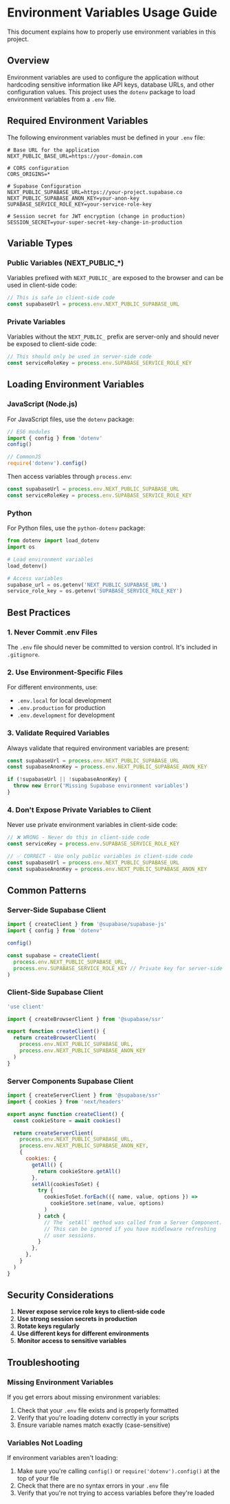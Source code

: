 # Environment Variables Usage Guide

This document explains how to properly use environment variables in this project.

## Overview

Environment variables are used to configure the application without hardcoding sensitive information like API keys, database URLs, and other configuration values. This project uses the `dotenv` package to load environment variables from a `.env` file.

## Required Environment Variables

The following environment variables must be defined in your `.env` file:

```env
# Base URL for the application
NEXT_PUBLIC_BASE_URL=https://your-domain.com

# CORS configuration
CORS_ORIGINS=*

# Supabase Configuration
NEXT_PUBLIC_SUPABASE_URL=https://your-project.supabase.co
NEXT_PUBLIC_SUPABASE_ANON_KEY=your-anon-key
SUPABASE_SERVICE_ROLE_KEY=your-service-role-key

# Session secret for JWT encryption (change in production)
SESSION_SECRET=your-super-secret-key-change-in-production
```

## Variable Types

### Public Variables (NEXT_PUBLIC_*)

Variables prefixed with `NEXT_PUBLIC_` are exposed to the browser and can be used in client-side code:

```javascript
// This is safe in client-side code
const supabaseUrl = process.env.NEXT_PUBLIC_SUPABASE_URL
```

### Private Variables

Variables without the `NEXT_PUBLIC_` prefix are server-only and should never be exposed to client-side code:

```javascript
// This should only be used in server-side code
const serviceRoleKey = process.env.SUPABASE_SERVICE_ROLE_KEY
```

## Loading Environment Variables

### JavaScript (Node.js)

For JavaScript files, use the `dotenv` package:

```javascript
// ES6 modules
import { config } from 'dotenv'
config()

// CommonJS
require('dotenv').config()
```

Then access variables through `process.env`:

```javascript
const supabaseUrl = process.env.NEXT_PUBLIC_SUPABASE_URL
const serviceRoleKey = process.env.SUPABASE_SERVICE_ROLE_KEY
```

### Python

For Python files, use the `python-dotenv` package:

```python
from dotenv import load_dotenv
import os

# Load environment variables
load_dotenv()

# Access variables
supabase_url = os.getenv('NEXT_PUBLIC_SUPABASE_URL')
service_role_key = os.getenv('SUPABASE_SERVICE_ROLE_KEY')
```

## Best Practices

### 1. Never Commit .env Files

The `.env` file should never be committed to version control. It's included in `.gitignore`.

### 2. Use Environment-Specific Files

For different environments, use:
- `.env.local` for local development
- `.env.production` for production
- `.env.development` for development

### 3. Validate Required Variables

Always validate that required environment variables are present:

```javascript
const supabaseUrl = process.env.NEXT_PUBLIC_SUPABASE_URL
const supabaseAnonKey = process.env.NEXT_PUBLIC_SUPABASE_ANON_KEY

if (!supabaseUrl || !supabaseAnonKey) {
  throw new Error('Missing Supabase environment variables')
}
```

### 4. Don't Expose Private Variables to Client

Never use private environment variables in client-side code:

```javascript
// ❌ WRONG - Never do this in client-side code
const serviceKey = process.env.SUPABASE_SERVICE_ROLE_KEY

// ✅ CORRECT - Use only public variables in client-side code
const supabaseUrl = process.env.NEXT_PUBLIC_SUPABASE_URL
const supabaseAnonKey = process.env.NEXT_PUBLIC_SUPABASE_ANON_KEY
```

## Common Patterns

### Server-Side Supabase Client

```javascript
import { createClient } from '@supabase/supabase-js'
import { config } from 'dotenv'

config()

const supabase = createClient(
  process.env.NEXT_PUBLIC_SUPABASE_URL,
  process.env.SUPABASE_SERVICE_ROLE_KEY // Private key for server-side operations
)
```

### Client-Side Supabase Client

```javascript
'use client'

import { createBrowserClient } from '@supabase/ssr'

export function createClient() {
  return createBrowserClient(
    process.env.NEXT_PUBLIC_SUPABASE_URL,
    process.env.NEXT_PUBLIC_SUPABASE_ANON_KEY
  )
}
```

### Server Components Supabase Client

```javascript
import { createServerClient } from '@supabase/ssr'
import { cookies } from 'next/headers'

export async function createClient() {
  const cookieStore = await cookies()

  return createServerClient(
    process.env.NEXT_PUBLIC_SUPABASE_URL,
    process.env.NEXT_PUBLIC_SUPABASE_ANON_KEY,
    {
      cookies: {
        getAll() {
          return cookieStore.getAll()
        },
        setAll(cookiesToSet) {
          try {
            cookiesToSet.forEach(({ name, value, options }) =>
              cookieStore.set(name, value, options)
            )
          } catch {
            // The `setAll` method was called from a Server Component.
            // This can be ignored if you have middleware refreshing
            // user sessions.
          }
        },
      },
    }
  )
}
```

## Security Considerations

1. **Never expose service role keys to client-side code**
2. **Use strong session secrets in production**
3. **Rotate keys regularly**
4. **Use different keys for different environments**
5. **Monitor access to sensitive variables**

## Troubleshooting

### Missing Environment Variables

If you get errors about missing environment variables:

1. Check that your `.env` file exists and is properly formatted
2. Verify that you're loading dotenv correctly in your scripts
3. Ensure variable names match exactly (case-sensitive)

### Variables Not Loading

If environment variables aren't loading:

1. Make sure you're calling `config()` or `require('dotenv').config()` at the top of your file
2. Check that there are no syntax errors in your `.env` file
3. Verify that you're not trying to access variables before they're loaded